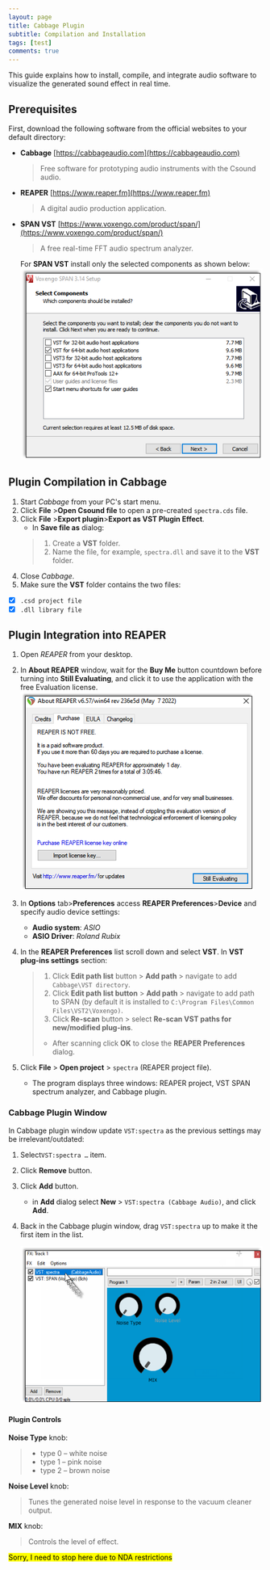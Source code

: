 ```yaml
---
layout: page
title: Cabbage Plugin
subtitle: Compilation and Installation
tags: [test]
comments: true
---
```

This guide explains how to install, compile, and integrate audio software to visualize the generated sound effect in real time.

## Prerequisites

First, download the following software from the official websites to your default directory:
- **Cabbage** [https://cabbageaudio.com](https://cabbageaudio.com)  
   > Free software for prototyping audio instruments with the Csound audio.  
- **REAPER**  [https://www.reaper.fm](https://www.reaper.fm)  
   > A digital audio production application.
- **SPAN VST** [https://www.voxengo.com/product/span/](https://www.voxengo.com/product/span/)  
   > A free real-time FFT audio spectrum analyzer.
   >
   For **SPAN VST** install only the selected components as shown below:
   ![SPAN setup](/assets/img/SPAN_setup.png)

## Plugin Compilation in Cabbage

1. Start _Cabbage_ from your PC's start menu.
2. Click **File** >**Open Csound file** to open a pre-created `spectra.сds` file.
3. Click **File** >**Export plugin**>**Export as VST Plugin Effect**.    
   - In **Save file as** dialog:
   > 1. Create a **VST** folder.
   > 2. Name the file, for example, `spectra.dll` and save it to the **VST** folder.
4. Close _Cabbage_.
5. Make sure the **VST** folder contains the two files:  
- [x] `.csd project file`  
- [x] `.dll library file`

## Plugin Integration into REAPER

1. Open _REAPER_ from your desktop.
2. In **About REAPER** window, wait for the **Buy Me** button countdown before turning into **Still Evaluating**, and click it to use the application with the free Evaluation license.  
   ![REAPER license button](/assets/img/REAPER_license.png)

3. In **Options** tab>**Preferences** access **REAPER Preferences**>**Device** and specify audio device settings:  
   - **Audio system**: _ASIO_
   - **ASIO Driver**: _Roland Rubix_
4. In the **REAPER Preferences** list scroll down and select **VST**. In **VST plug-ins settings** section:
   > 1. Click **Edit path list** button > **Add path** > navigate to add `Cabbage\VST directory`.
   > 2. Click **Edit path list button** > **Add path** > navigate to add path to SPAN (by default it is installed  to `C:\Program Files\Common Files\VST2\Voxengo)`.
   > 3. Click **Re-scan** button > select **Re-scan VST paths for new/modified plug-ins**.
   >   - After scanning click **OK** to close the **REAPER Preferences** dialog.
5. Click **File** > **Open project** > `spectra` (REAPER project file).
   - The program displays three windows: REAPER project, VST SPAN spectrum analyzer, and Cabbage plugin.

### Cabbage Plugin Window

In Cabbage plugin window update `VST:spectra` as the previous settings may be irrelevant/outdated:
1. Select`VST:spectra …` item.
2. Click **Remove** button.
3. Click **Add** button.
   - in **Add** dialog select **New** > `VST:spectra (Cabbage Audio)`, and click **Add**.  
4. Back in the Cabbage plugin window, drag `VST:spectra` up to make it the first item in the list.

   ![drag item up](/assets/img/Cabbage_drag.png)

#### Plugin Controls

**Noise Type** knob:  
> - type 0 – white noise
> - type 1 – pink noise
> - type 2 – brown noise

**Noise Level** knob:  
> Tunes the generated noise level in response to the vacuum cleaner output.

**MIX** knob:  
> Controls the level of effect.

<mark>Sorry, I need to stop here due to NDA restrictions</mark>
